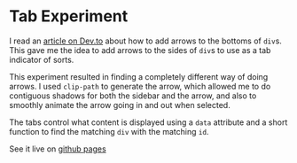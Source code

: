 # Tab Experiment

I read an [article on Dev.to](https://dev.to/flippedcoding/how-to-put-arrows-at-the-bottom-of-a-div-43i) about how to add arrows to the bottoms of `div`s.
This gave me the idea to add arrows to the sides of `div`s to use as
a tab indicator of sorts.

This experiment resulted in finding a completely different way of doing arrows.
I used `clip-path` to generate the arrow, which allowed me to do contiguous shadows
for both the sidebar and the arrow, and also to smoothly animate the arrow
going in and out when selected.

The tabs control what content is displayed using a `data` attribute and a short
function to find the matching `div` with the matching `id`.

See it live on [github pages](https://cptchuckles.github.io/tab-experiment/)
